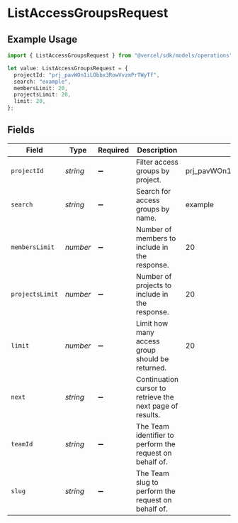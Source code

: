 # ListAccessGroupsRequest

## Example Usage

```typescript
import { ListAccessGroupsRequest } from "@vercel/sdk/models/operations";

let value: ListAccessGroupsRequest = {
  projectId: "prj_pavWOn1iLObbx3RowVvzmPrTWyTf",
  search: "example",
  membersLimit: 20,
  projectsLimit: 20,
  limit: 20,
};
```

## Fields

| Field                                                     | Type                                                      | Required                                                  | Description                                               | Example                                                   |
| --------------------------------------------------------- | --------------------------------------------------------- | --------------------------------------------------------- | --------------------------------------------------------- | --------------------------------------------------------- |
| `projectId`                                               | *string*                                                  | :heavy_minus_sign:                                        | Filter access groups by project.                          | prj_pavWOn1iLObbx3RowVvzmPrTWyTf                          |
| `search`                                                  | *string*                                                  | :heavy_minus_sign:                                        | Search for access groups by name.                         | example                                                   |
| `membersLimit`                                            | *number*                                                  | :heavy_minus_sign:                                        | Number of members to include in the response.             | 20                                                        |
| `projectsLimit`                                           | *number*                                                  | :heavy_minus_sign:                                        | Number of projects to include in the response.            | 20                                                        |
| `limit`                                                   | *number*                                                  | :heavy_minus_sign:                                        | Limit how many access group should be returned.           | 20                                                        |
| `next`                                                    | *string*                                                  | :heavy_minus_sign:                                        | Continuation cursor to retrieve the next page of results. |                                                           |
| `teamId`                                                  | *string*                                                  | :heavy_minus_sign:                                        | The Team identifier to perform the request on behalf of.  |                                                           |
| `slug`                                                    | *string*                                                  | :heavy_minus_sign:                                        | The Team slug to perform the request on behalf of.        |                                                           |